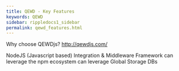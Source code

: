 ```yaml
---
title: QEWD - Key Features 
keywords: QEWD
sidebar: rippledocs1_sidebar
permalink: qewd_features.html
---
```





Why choose QEWDjs?
http://qewdjs.com/

NodeJS (Javascript based)
Integration & Middleware Framework
can leverage the npm ecosystem
can leverage Global Storage DBs


